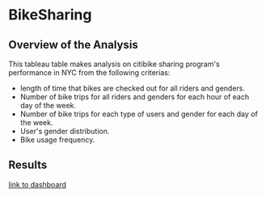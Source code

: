 # BikeSharing

## Overview of the Analysis
This tableau table makes analysis on citibike sharing program's performance in NYC from the following criterias:
- length of time that bikes are checked out for all riders and genders.
- Number of bike trips for all riders and genders for each hour of each day of the week.
- Number of bike trips for each type of users and gender for each day of the week.
- User's gender distribution.
- Bike usage frequency.

## Results
[link to dashboard](https://public.tableau.com/app/profile/yvonne.yang4196/viz/NYCCitiBikeBikeTripAnalysis/NYCCitiBikeBikeTripAnalysis "link to dashboard")

